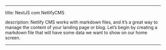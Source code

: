 ---

title: NextJS com NetlifyCMS

description: Netlify CMS works with markdown files, and it’s a great way to manage the content of your landing page or blog. Let’s begin by creating a markdown file that will have some data we want to show on our home screen.

---